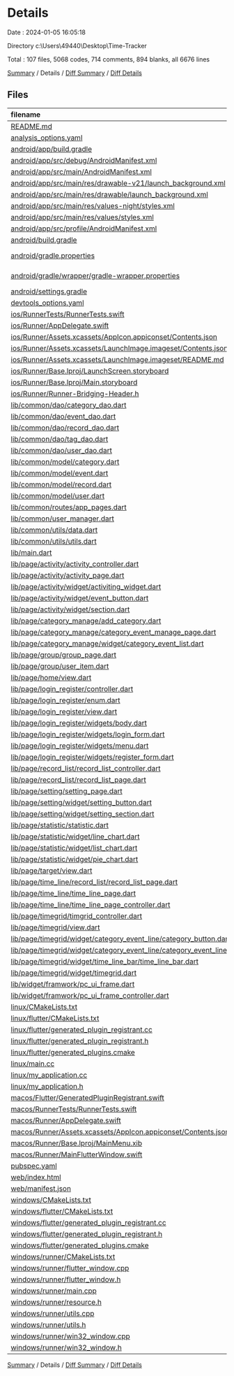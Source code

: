 # Details

Date : 2024-01-05 16:05:18

Directory c:\\Users\\49440\\Desktop\\Time-Tracker

Total : 107 files,  5068 codes, 714 comments, 894 blanks, all 6676 lines

[Summary](results.md) / Details / [Diff Summary](diff.md) / [Diff Details](diff-details.md)

## Files
| filename | language | code | comment | blank | total |
| :--- | :--- | ---: | ---: | ---: | ---: |
| [README.md](/README.md) | Markdown | 10 | 0 | 7 | 17 |
| [analysis_options.yaml](/analysis_options.yaml) | YAML | 3 | 22 | 4 | 29 |
| [android/app/build.gradle](/android/app/build.gradle) | Groovy | 51 | 5 | 12 | 68 |
| [android/app/src/debug/AndroidManifest.xml](/android/app/src/debug/AndroidManifest.xml) | XML | 3 | 4 | 1 | 8 |
| [android/app/src/main/AndroidManifest.xml](/android/app/src/main/AndroidManifest.xml) | XML | 27 | 6 | 1 | 34 |
| [android/app/src/main/res/drawable-v21/launch_background.xml](/android/app/src/main/res/drawable-v21/launch_background.xml) | XML | 4 | 7 | 2 | 13 |
| [android/app/src/main/res/drawable/launch_background.xml](/android/app/src/main/res/drawable/launch_background.xml) | XML | 4 | 7 | 2 | 13 |
| [android/app/src/main/res/values-night/styles.xml](/android/app/src/main/res/values-night/styles.xml) | XML | 9 | 9 | 1 | 19 |
| [android/app/src/main/res/values/styles.xml](/android/app/src/main/res/values/styles.xml) | XML | 9 | 9 | 1 | 19 |
| [android/app/src/profile/AndroidManifest.xml](/android/app/src/profile/AndroidManifest.xml) | XML | 3 | 4 | 1 | 8 |
| [android/build.gradle](/android/build.gradle) | Groovy | 27 | 0 | 5 | 32 |
| [android/gradle.properties](/android/gradle.properties) | Java Properties | 3 | 0 | 1 | 4 |
| [android/gradle/wrapper/gradle-wrapper.properties](/android/gradle/wrapper/gradle-wrapper.properties) | Java Properties | 5 | 1 | 1 | 7 |
| [android/settings.gradle](/android/settings.gradle) | Groovy | 16 | 0 | 5 | 21 |
| [devtools_options.yaml](/devtools_options.yaml) | YAML | 1 | 0 | 1 | 2 |
| [ios/RunnerTests/RunnerTests.swift](/ios/RunnerTests/RunnerTests.swift) | Swift | 7 | 2 | 4 | 13 |
| [ios/Runner/AppDelegate.swift](/ios/Runner/AppDelegate.swift) | Swift | 12 | 0 | 2 | 14 |
| [ios/Runner/Assets.xcassets/AppIcon.appiconset/Contents.json](/ios/Runner/Assets.xcassets/AppIcon.appiconset/Contents.json) | JSON | 122 | 0 | 1 | 123 |
| [ios/Runner/Assets.xcassets/LaunchImage.imageset/Contents.json](/ios/Runner/Assets.xcassets/LaunchImage.imageset/Contents.json) | JSON | 23 | 0 | 1 | 24 |
| [ios/Runner/Assets.xcassets/LaunchImage.imageset/README.md](/ios/Runner/Assets.xcassets/LaunchImage.imageset/README.md) | Markdown | 3 | 0 | 2 | 5 |
| [ios/Runner/Base.lproj/LaunchScreen.storyboard](/ios/Runner/Base.lproj/LaunchScreen.storyboard) | XML | 36 | 1 | 1 | 38 |
| [ios/Runner/Base.lproj/Main.storyboard](/ios/Runner/Base.lproj/Main.storyboard) | XML | 25 | 1 | 1 | 27 |
| [ios/Runner/Runner-Bridging-Header.h](/ios/Runner/Runner-Bridging-Header.h) | C++ | 1 | 0 | 1 | 2 |
| [lib/common/dao/category_dao.dart](/lib/common/dao/category_dao.dart) | Dart | 26 | 1 | 6 | 33 |
| [lib/common/dao/event_dao.dart](/lib/common/dao/event_dao.dart) | Dart | 6 | 0 | 7 | 13 |
| [lib/common/dao/record_dao.dart](/lib/common/dao/record_dao.dart) | Dart | 39 | 3 | 12 | 54 |
| [lib/common/dao/tag_dao.dart](/lib/common/dao/tag_dao.dart) | Dart | 0 | 0 | 1 | 1 |
| [lib/common/dao/user_dao.dart](/lib/common/dao/user_dao.dart) | Dart | 76 | 8 | 15 | 99 |
| [lib/common/model/category.dart](/lib/common/model/category.dart) | Dart | 27 | 1 | 6 | 34 |
| [lib/common/model/event.dart](/lib/common/model/event.dart) | Dart | 28 | 0 | 5 | 33 |
| [lib/common/model/record.dart](/lib/common/model/record.dart) | Dart | 30 | 2 | 6 | 38 |
| [lib/common/model/user.dart](/lib/common/model/user.dart) | Dart | 46 | 0 | 8 | 54 |
| [lib/common/routes/app_pages.dart](/lib/common/routes/app_pages.dart) | Dart | 20 | 0 | 3 | 23 |
| [lib/common/user_manager.dart](/lib/common/user_manager.dart) | Dart | 63 | 12 | 22 | 97 |
| [lib/common/utils/data.dart](/lib/common/utils/data.dart) | Dart | 142 | 12 | 7 | 161 |
| [lib/common/utils/utils.dart](/lib/common/utils/utils.dart) | Dart | 39 | 1 | 5 | 45 |
| [lib/main.dart](/lib/main.dart) | Dart | 54 | 5 | 11 | 70 |
| [lib/page/activity/activity_controller.dart](/lib/page/activity/activity_controller.dart) | Dart | 45 | 16 | 19 | 80 |
| [lib/page/activity/activity_page.dart](/lib/page/activity/activity_page.dart) | Dart | 44 | 3 | 9 | 56 |
| [lib/page/activity/widget/activiting_widget.dart](/lib/page/activity/widget/activiting_widget.dart) | Dart | 98 | 5 | 10 | 113 |
| [lib/page/activity/widget/event_button.dart](/lib/page/activity/widget/event_button.dart) | Dart | 39 | 1 | 6 | 46 |
| [lib/page/activity/widget/section.dart](/lib/page/activity/widget/section.dart) | Dart | 22 | 1 | 4 | 27 |
| [lib/page/category_manage/add_category.dart](/lib/page/category_manage/add_category.dart) | Dart | 92 | 2 | 7 | 101 |
| [lib/page/category_manage/category_event_manage_page.dart](/lib/page/category_manage/category_event_manage_page.dart) | Dart | 24 | 2 | 4 | 30 |
| [lib/page/category_manage/widget/category_event_list.dart](/lib/page/category_manage/widget/category_event_list.dart) | Dart | 99 | 8 | 18 | 125 |
| [lib/page/group/group_page.dart](/lib/page/group/group_page.dart) | Dart | 53 | 4 | 3 | 60 |
| [lib/page/group/user_item.dart](/lib/page/group/user_item.dart) | Dart | 22 | 0 | 3 | 25 |
| [lib/page/home/view.dart](/lib/page/home/view.dart) | Dart | 12 | 2 | 5 | 19 |
| [lib/page/login_register/controller.dart](/lib/page/login_register/controller.dart) | Dart | 72 | 23 | 23 | 118 |
| [lib/page/login_register/enum.dart](/lib/page/login_register/enum.dart) | Dart | 1 | 0 | 1 | 2 |
| [lib/page/login_register/view.dart](/lib/page/login_register/view.dart) | Dart | 32 | 4 | 4 | 40 |
| [lib/page/login_register/widgets/body.dart](/lib/page/login_register/widgets/body.dart) | Dart | 87 | 7 | 7 | 101 |
| [lib/page/login_register/widgets/login_form.dart](/lib/page/login_register/widgets/login_form.dart) | Dart | 153 | 2 | 7 | 162 |
| [lib/page/login_register/widgets/menu.dart](/lib/page/login_register/widgets/menu.dart) | Dart | 56 | 0 | 4 | 60 |
| [lib/page/login_register/widgets/register_form.dart](/lib/page/login_register/widgets/register_form.dart) | Dart | 114 | 1 | 5 | 120 |
| [lib/page/record_list/record_list_controller.dart](/lib/page/record_list/record_list_controller.dart) | Dart | 0 | 0 | 1 | 1 |
| [lib/page/record_list/record_list_page.dart](/lib/page/record_list/record_list_page.dart) | Dart | 77 | 5 | 10 | 92 |
| [lib/page/setting/setting_page.dart](/lib/page/setting/setting_page.dart) | Dart | 127 | 54 | 17 | 198 |
| [lib/page/setting/widget/setting_button.dart](/lib/page/setting/widget/setting_button.dart) | Dart | 42 | 0 | 6 | 48 |
| [lib/page/setting/widget/setting_section.dart](/lib/page/setting/widget/setting_section.dart) | Dart | 29 | 2 | 7 | 38 |
| [lib/page/statistic/statistic.dart](/lib/page/statistic/statistic.dart) | Dart | 26 | 0 | 3 | 29 |
| [lib/page/statistic/widget/line_chart.dart](/lib/page/statistic/widget/line_chart.dart) | Dart | 56 | 6 | 7 | 69 |
| [lib/page/statistic/widget/list_chart.dart](/lib/page/statistic/widget/list_chart.dart) | Dart | 53 | 1 | 6 | 60 |
| [lib/page/statistic/widget/pie_chart.dart](/lib/page/statistic/widget/pie_chart.dart) | Dart | 61 | 1 | 5 | 67 |
| [lib/page/target/view.dart](/lib/page/target/view.dart) | Dart | 0 | 0 | 1 | 1 |
| [lib/page/time_line/record_list/record_list_page.dart](/lib/page/time_line/record_list/record_list_page.dart) | Dart | 77 | 5 | 10 | 92 |
| [lib/page/time_line/time_line_page.dart](/lib/page/time_line/time_line_page.dart) | Dart | 179 | 20 | 23 | 222 |
| [lib/page/time_line/time_line_page_controller.dart](/lib/page/time_line/time_line_page_controller.dart) | Dart | 11 | 0 | 3 | 14 |
| [lib/page/timegrid/timgrid_controller.dart](/lib/page/timegrid/timgrid_controller.dart) | Dart | 195 | 53 | 58 | 306 |
| [lib/page/timegrid/view.dart](/lib/page/timegrid/view.dart) | Dart | 26 | 1 | 5 | 32 |
| [lib/page/timegrid/widget/category_event_line/category_button.dart](/lib/page/timegrid/widget/category_event_line/category_button.dart) | Dart | 97 | 5 | 14 | 116 |
| [lib/page/timegrid/widget/category_event_line/category_event_line.dart](/lib/page/timegrid/widget/category_event_line/category_event_line.dart) | Dart | 41 | 4 | 10 | 55 |
| [lib/page/timegrid/widget/time_line_bar/time_line_bar.dart](/lib/page/timegrid/widget/time_line_bar/time_line_bar.dart) | Dart | 21 | 2 | 5 | 28 |
| [lib/page/timegrid/widget/timegrid.dart](/lib/page/timegrid/widget/timegrid.dart) | Dart | 243 | 21 | 49 | 313 |
| [lib/widget/framwork/pc_ui_frame.dart](/lib/widget/framwork/pc_ui_frame.dart) | Dart | 155 | 9 | 18 | 182 |
| [lib/widget/framwork/pc_ui_frame_controller.dart](/lib/widget/framwork/pc_ui_frame_controller.dart) | Dart | 46 | 11 | 13 | 70 |
| [linux/CMakeLists.txt](/linux/CMakeLists.txt) | CMake | 75 | 38 | 27 | 140 |
| [linux/flutter/CMakeLists.txt](/linux/flutter/CMakeLists.txt) | CMake | 66 | 13 | 10 | 89 |
| [linux/flutter/generated_plugin_registrant.cc](/linux/flutter/generated_plugin_registrant.cc) | C++ | 11 | 4 | 5 | 20 |
| [linux/flutter/generated_plugin_registrant.h](/linux/flutter/generated_plugin_registrant.h) | C++ | 5 | 5 | 6 | 16 |
| [linux/flutter/generated_plugins.cmake](/linux/flutter/generated_plugins.cmake) | CMake | 17 | 3 | 6 | 26 |
| [linux/main.cc](/linux/main.cc) | C++ | 5 | 0 | 2 | 7 |
| [linux/my_application.cc](/linux/my_application.cc) | C++ | 74 | 11 | 20 | 105 |
| [linux/my_application.h](/linux/my_application.h) | C++ | 7 | 7 | 5 | 19 |
| [macos/Flutter/GeneratedPluginRegistrant.swift](/macos/Flutter/GeneratedPluginRegistrant.swift) | Swift | 14 | 3 | 4 | 21 |
| [macos/RunnerTests/RunnerTests.swift](/macos/RunnerTests/RunnerTests.swift) | Swift | 7 | 2 | 4 | 13 |
| [macos/Runner/AppDelegate.swift](/macos/Runner/AppDelegate.swift) | Swift | 8 | 0 | 2 | 10 |
| [macos/Runner/Assets.xcassets/AppIcon.appiconset/Contents.json](/macos/Runner/Assets.xcassets/AppIcon.appiconset/Contents.json) | JSON | 68 | 0 | 1 | 69 |
| [macos/Runner/Base.lproj/MainMenu.xib](/macos/Runner/Base.lproj/MainMenu.xib) | XML | 343 | 0 | 1 | 344 |
| [macos/Runner/MainFlutterWindow.swift](/macos/Runner/MainFlutterWindow.swift) | Swift | 12 | 0 | 4 | 16 |
| [pubspec.yaml](/pubspec.yaml) | YAML | 32 | 60 | 21 | 113 |
| [web/index.html](/web/index.html) | HTML | 38 | 16 | 6 | 60 |
| [web/manifest.json](/web/manifest.json) | JSON | 35 | 0 | 1 | 36 |
| [windows/CMakeLists.txt](/windows/CMakeLists.txt) | CMake | 59 | 25 | 19 | 103 |
| [windows/flutter/CMakeLists.txt](/windows/flutter/CMakeLists.txt) | CMake | 84 | 14 | 12 | 110 |
| [windows/flutter/generated_plugin_registrant.cc](/windows/flutter/generated_plugin_registrant.cc) | C++ | 9 | 4 | 5 | 18 |
| [windows/flutter/generated_plugin_registrant.h](/windows/flutter/generated_plugin_registrant.h) | C++ | 5 | 5 | 6 | 16 |
| [windows/flutter/generated_plugins.cmake](/windows/flutter/generated_plugins.cmake) | CMake | 17 | 3 | 6 | 26 |
| [windows/runner/CMakeLists.txt](/windows/runner/CMakeLists.txt) | CMake | 22 | 12 | 7 | 41 |
| [windows/runner/flutter_window.cpp](/windows/runner/flutter_window.cpp) | C++ | 49 | 7 | 16 | 72 |
| [windows/runner/flutter_window.h](/windows/runner/flutter_window.h) | C++ | 20 | 5 | 9 | 34 |
| [windows/runner/main.cpp](/windows/runner/main.cpp) | C++ | 30 | 4 | 10 | 44 |
| [windows/runner/resource.h](/windows/runner/resource.h) | C++ | 9 | 6 | 2 | 17 |
| [windows/runner/utils.cpp](/windows/runner/utils.cpp) | C++ | 54 | 2 | 10 | 66 |
| [windows/runner/utils.h](/windows/runner/utils.h) | C++ | 8 | 6 | 6 | 20 |
| [windows/runner/win32_window.cpp](/windows/runner/win32_window.cpp) | C++ | 210 | 24 | 55 | 289 |
| [windows/runner/win32_window.h](/windows/runner/win32_window.h) | C++ | 48 | 31 | 24 | 103 |

[Summary](results.md) / Details / [Diff Summary](diff.md) / [Diff Details](diff-details.md)